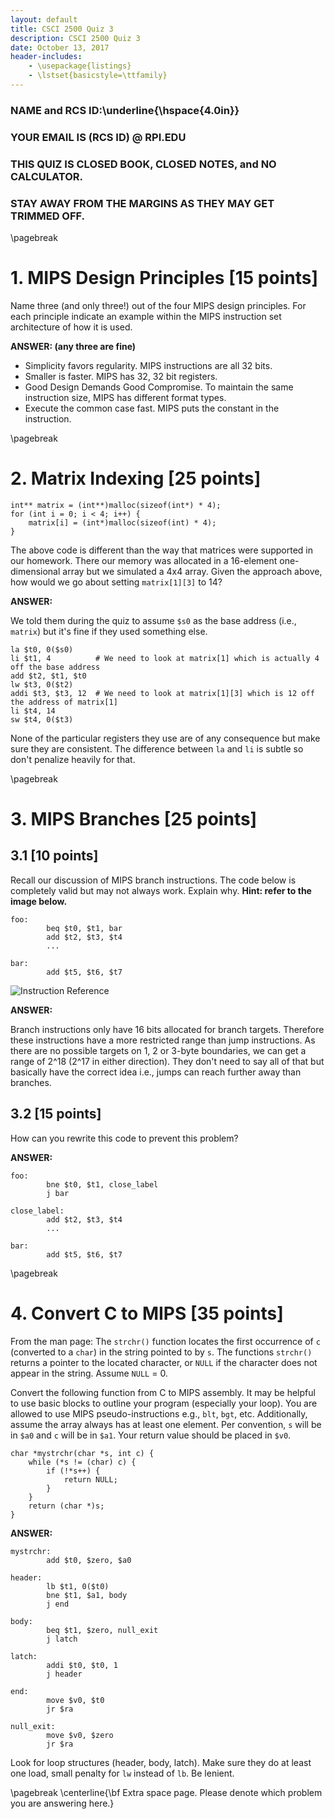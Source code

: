 ```yaml
---
layout: default
title: CSCI 2500 Quiz 3
description: CSCI 2500 Quiz 3
date: October 13, 2017
header-includes:
    - \usepackage{listings}
    - \lstset{basicstyle=\ttfamily}
---
```


### NAME and RCS ID:\underline{\hspace{4.0in}}
### YOUR EMAIL IS (RCS ID) @ RPI.EDU

### THIS QUIZ IS CLOSED BOOK, CLOSED NOTES, and NO CALCULATOR.
### STAY AWAY FROM THE MARGINS AS THEY MAY GET TRIMMED OFF.

\pagebreak

# 1.  MIPS Design Principles [15 points]

Name three (and only three!) out of the four MIPS design principles.
For each principle indicate an example within the MIPS instruction set architecture of how it is used.

**ANSWER: (any three are fine)**

* Simplicity favors regularity. MIPS instructions are all 32 bits.
* Smaller is faster. MIPS has 32, 32 bit registers.
* Good Design Demands Good Compromise. To maintain the same instruction size, MIPS has different format types.
* Execute the common case fast. MIPS puts the constant in the instruction.

\pagebreak

# 2.  Matrix Indexing [25 points]

~~~
int** matrix = (int**)malloc(sizeof(int*) * 4);
for (int i = 0; i < 4; i++) {
    matrix[i] = (int*)malloc(sizeof(int) * 4);
}
~~~

The above code is different than the way that matrices were supported in our homework.
There our memory was allocated in a 16-element one-dimensional array but we simulated a 4x4 array.
Given the approach above, how would we go about setting `matrix[1][3]` to 14?

**ANSWER:**

We told them during the quiz to assume `$s0` as the base address (i.e., `matrix`) but it's fine if they used something else.

~~~
la $t0, 0($s0)
li $t1, 4          # We need to look at matrix[1] which is actually 4 off the base address
add $t2, $t1, $t0
lw $t3, 0($t2)
addi $t3, $t3, 12  # We need to look at matrix[1][3] which is 12 off the address of matrix[1]
li $t4, 14
sw $t4, 0($t3)
~~~

None of the particular registers they use are of any consequence but make sure they are consistent.
The difference between `la` and `li` is subtle so don't penalize heavily for that.

\pagebreak

# 3.  MIPS Branches [25 points]

## 3.1 [10 points]

Recall our discussion of MIPS branch instructions.
The code below is completely valid but may not always work.
Explain why.
**Hint: refer to the image below.**

~~~
foo:
        beq $t0, $t1, bar
        add $t2, $t3, $t4
        ...

bar:
        add $t5, $t6, $t7
~~~

![Instruction Reference](InstructionsCard.PNG)

**ANSWER:**

Branch instructions only have 16 bits allocated for branch targets.
Therefore these instructions have a more restricted range than jump instructions.
As there are no possible targets on 1, 2 or 3-byte boundaries, we can get a range of 2^18 (2^17 in either direction).
They don't need to say all of that but basically have the correct idea i.e., jumps can reach further away than branches.

## 3.2 [15 points]

How can you rewrite this code to prevent this problem?

**ANSWER:**

~~~
foo:
        bne $t0, $t1, close_label
        j bar

close_label:
        add $t2, $t3, $t4
        ...

bar:
        add $t5, $t6, $t7
~~~


\pagebreak

# 4.  Convert C to MIPS [35 points]

From the man page: The `strchr()` function locates the first occurrence of `c` (converted to a
`char`) in the string pointed to by `s`.
The functions `strchr()` returns a pointer to the located character, or `NULL` if the character does not appear in the string.
Assume `NULL` = 0.

Convert the following function from C to MIPS assembly.
It may be helpful to use basic blocks to outline your program (especially your loop).
You are allowed to use MIPS pseudo-instructions e.g., `blt`, `bgt`, etc.
Additionally, assume the array always has at least one element.
Per convention, `s` will be in `$a0` and `c` will be in `$a1`.
Your return value should be placed in `$v0`.

~~~
char *mystrchr(char *s, int c) {
    while (*s != (char) c) {
        if (!*s++) {
            return NULL;
        }
    }
    return (char *)s;
}
~~~

**ANSWER:**

~~~
mystrchr:
        add $t0, $zero, $a0

header:
        lb $t1, 0($t0)
        bne $t1, $a1, body
        j end

body:
        beq $t1, $zero, null_exit
        j latch

latch:
        addi $t0, $t0, 1
        j header

end:
        move $v0, $t0
        jr $ra

null_exit:
        move $v0, $zero
        jr $ra
~~~

Look for loop structures (header, body, latch).
Make sure they do at least one load, small penalty for `lw` instead of `lb`.
Be lenient.

\pagebreak
\centerline{\bf Extra space page. Please denote which problem you are answering here.}
